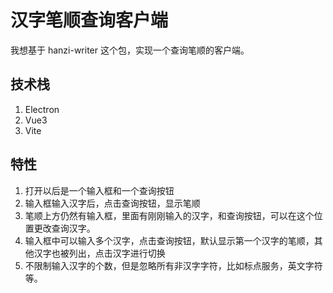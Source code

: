 # 汉字笔顺查询客户端

我想基于 hanzi-writer 这个包，实现一个查询笔顺的客户端。

## 技术栈

1. Electron
2. Vue3
3. Vite

## 特性

1. 打开以后是一个输入框和一个查询按钮
2. 输入框输入汉字后，点击查询按钮，显示笔顺
3. 笔顺上方仍然有输入框，里面有刚刚输入的汉字，和查询按钮，可以在这个位置更改查询汉字。
4. 输入框中可以输入多个汉字，点击查询按钮，默认显示第一个汉字的笔顺，其他汉字也被列出，点击汉字进行切换
5. 不限制输入汉字的个数，但是忽略所有非汉字字符，比如标点服务，英文字符等。
